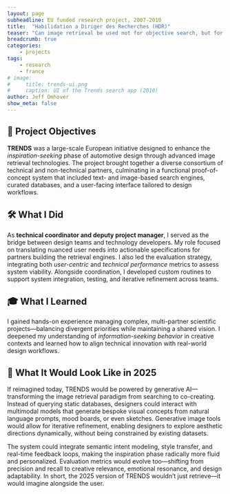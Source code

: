 ```yaml
---
layout: page
subheadline: EU funded research project, 2007-2010
title:  "Habilidation a Diriger des Recherches (HDR)"
teaser: "Can image retrieval be used not for objective search, but for inspiration finding?"
breadcrumb: true
categories:
    - projects
tags:
    - research
    - france
# image:
#     title: trends-ui.png
#     caption: UI of the Trends search app (2010)
author: Jeff Omhover
show_meta: false
---
```

## 🚀 Project Objectives

**TRENDS** was a large-scale European initiative designed to enhance the *inspiration-seeking* phase of automotive design through advanced image retrieval technologies. The project brought together a diverse consortium of technical and non-technical partners, culminating in a functional proof-of-concept system that included text- and image-based search engines, curated databases, and a user-facing interface tailored to design workflows.

## 🛠️ What I Did

As **technical coordinator and deputy project manager**, I served as the bridge between design teams and technology developers. My role focused on translating nuanced user needs into actionable specifications for partners building the retrieval engines. I also led the evaluation strategy, integrating both *user-centric* and *technical performance* metrics to assess system viability. Alongside coordination, I developed custom routines to support system integration, testing, and iterative refinement across teams.

## 🎓 What I Learned

I gained hands-on experience managing complex, multi-partner scientific projects—balancing divergent priorities while maintaining a shared vision. I deepened my understanding of *information-seeking behavior* in creative contexts and learned how to align technical innovation with real-world design workflows.

## 🔮 What It Would Look Like in 2025

If reimagined today, TRENDS would be powered by generative AI—transforming the image retrieval paradigm from searching to co-creating. Instead of querying static databases, designers could interact with multimodal models that generate bespoke visual concepts from natural language prompts, mood boards, or even sketches. Generative image tools would allow for iterative refinement, enabling designers to explore aesthetic directions dynamically, without being constrained by existing datasets.

The system could integrate semantic intent modeling, style transfer, and real-time feedback loops, making the inspiration phase radically more fluid and personalized. Evaluation metrics would evolve too—shifting from precision and recall to creative relevance, emotional resonance, and design adaptability. In short, the 2025 version of TRENDS wouldn’t just retrieve—it would imagine alongside the user.

